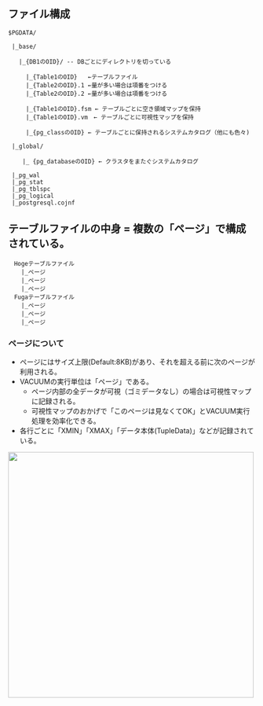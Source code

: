 ## ファイル構成

```
$PGDATA/

 |_base/

   |_{DB1のOID}/ -- DBごとにディレクトリを切っている

     |_{Table1のOID}   ←テーブルファイル
     |_{Table2のOID}.1 ←量が多い場合は項番をつける
     |_{Table2のOID}.2 ←量が多い場合は項番をつける

     |_{Table1のOID}.fsm ← テーブルごとに空き領域マップを保持
     |_{Table1のOID}.vm　← テーブルごとに可視性マップを保持

     |_{pg_classのOID} ← テーブルごとに保持されるシステムカタログ（他にも色々)

 |_global/

    |_ {pg_databaseのOID} ← クラスタをまたぐシステムカタログ

 |_pg_wal
 |_pg_stat
 |_pg_tblspc
 |_pg_logical
 |_postgresql.cojnf
```


## テーブルファイルの中身 = 複数の「ページ」で構成されている。
```
　Hogeテーブルファイル
  　|_ページ
  　|_ページ
  　|_ページ
　Fugaテーブルファイル
  　|_ページ
  　|_ページ
  　|_ページ
```

### ページについて
- ページにはサイズ上限(Default:8KB)があり、それを超える前に次のページが利用される。
- VACUUMの実行単位は「ページ」である。
  - ページ内部の全データが可視（ゴミデータなし）の場合は可視性マップに記録される。
  - 可視性マップのおかげで「このページは見なくてOK」とVACUUM実行処理を効率化できる。
- 各行ごとに「XMIN」「XMAX」「データ本体(TupleData)」などが記録されている。
<img src="https://github.com/user-attachments/assets/7acb3029-b244-4a09-8096-e2a3dcd4f5b7" width="500px" />

